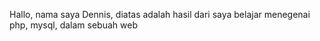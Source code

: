 Hallo, nama saya Dennis, diatas adalah hasil dari saya belajar menegenai php, mysql, dalam sebuah web
